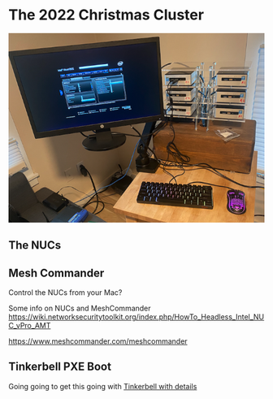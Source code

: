 # The 2022 Christmas Cluster

![image of cluster](images/cluster.png)

## The NUCs

## Mesh Commander 

Control the NUCs from your Mac? 

Some info on NUCs and MeshCommander
https://wiki.networksecuritytoolkit.org/index.php/HowTo_Headless_Intel_NUC_vPro_AMT

https://www.meshcommander.com/meshcommander


## Tinkerbell PXE Boot

Going going to get this going with  [Tinkerbell with details](tinkerbell.md)



